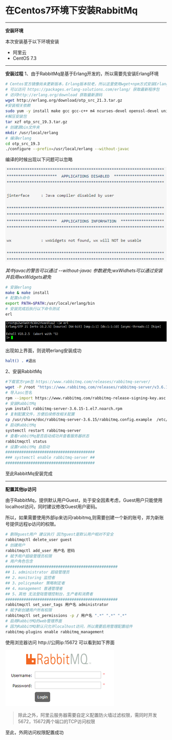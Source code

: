 # 在Centos7环境下安装RabbitMq

---
**安装环境**

本次安装基于以下环境安装

* 阿里云
* CentOS 7.3

---
**安装过程**
1、由于RabbitMq是基于Erlang开发的，所以需要先安装Erlang环境

``` sh
# Centos官方镜像尚未更新版本，Erlang版本较老，所以这里使用wget+npm方式安装Erlang环境
# 可以访问 https://packages.erlang-solutions.com/erlang/ 获取最新程序包
# 访问http://erlang.org/download 获取最新源码
wget http://erlang.org/download/otp_src_21.3.tar.gz
#安装相关依赖
sudo yum -y install make gcc gcc-c++ m4 ncurses-devel openssl-devel unixODBC-devel fop wxWidgets
#解压安装包
tar xzf otp_src_19.3.tar.gz
# 创建源bin文件夹
mkdir /usr/local/erlang
# 编译erlang
cd otp_src_19.3
./configure --prefix=/usr/local/erlang --without-javac
```

编译的时候出现以下问题可以忽略

![configure警告](.image/configure_error.png)

_其中javac的警告可以通过 --without-javac 参数避免;wxWidhets可以通过安装并启用wxWidgets避免_

``` sh
# 安装erlang
make & make install
# 配置sh命令
export PATH=$PATH:/usr/local/erlang/bin
# 安装完成后执行以下命令测试
erl
```

![erlang命令行界面](.image/erlang_shell.png)

出现如上界面，则说明erlang安装成功

``` erlang
halt() . #退出
```

2、安装RabbitMq

```sh
#下载官方rpm包 https://www.rabbitmq.com/releases/rabbitmq-server/
wget -P /root "https://www.rabbitmq.com/releases/rabbitmq-server/v3.6.15/rabbitmq-server-3.6.15-1.el7.noarch.rpm"
# 导入asc签名
rpm --import https://www.rabbitmq.com/rabbitmq-release-signing-key.asc
# 安装RabbitMq
yum install rabbitmq-server-3.6.15-1.el7.noarch.rpm
# 复制配置文件，方便后续修改相关配置
cp /usr/share/doc/rabbitmq-server-3.6.15/rabbitmq.config.example  /etc/rabbitmq/rabbitmq.config # 该步可以省略，不影响启动
# 启动RabbitMq
systemctl restart rabbitmq-server
# 查看rabbitMq是否启动成功并查看服务器状态
rabbitmqctl status
# 设置rabbitMq 自启动
#######################################
### systemctl enable rabbitmq-server ##
#######################################
```

至此RabbitMq安装完成

---

**配置其他ip访问**

由于RabbitMq，提供默认用户Guest，处于安全因素考虑，Guest用户只能使用localhost访问，同时建议修改Guest用户密码。

所以，如果需要使用外部ip来访问rabbitmq,则需要创建一个新的账号，并为新账号提供远程ip访问的权限。

```sh
# 删除guest用户 建议执行 因为guest是默认用户相对不安全
rabbitmqctl delete_user guest
# 创建用户
rabbitmqctl add_user 用户名 密码
# 赋予用户超级管理员权限
# 用户角色包含
#################################################
## 1、administrator 超级管理员
## 2、monitoring 监控者
## 3、policymaker 策略制定者
## 4、management 普通管理者
## 5、其他 无法登陆管理控制台，生产者和消费者
#################################################
rabbitmqctl set_user_tags 用户名 administrator
# 赋予新创建用户所有权限
rabbitmqctl set_permissions -p / 用户名 ".*" ".*" ".*"
# 启用RabbitMQ的web管理界面
# 因为RabbitMQ默认只允许localhost访问，所以需要启用管理配置组件
rabbitmq-plugins enable rabbitmq_management
```

使用浏览器访问 http://公网ip:15672 可以看到如下界面

![rabbitMQ](.image/rabbitmq_login.png)

> 除此之外，阿里云服务器需要自定义配置防火墙过滤权限，需同时开发5672，15672两个端口的TCP访问权限

至此，外网访问权限配置成功